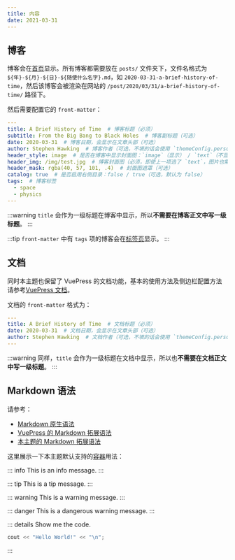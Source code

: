 ```yaml
---
title: 内容
date: 2021-03-31
---
```


## 博客

博客会在[首页](/)显示。所有博客都需要放在 `posts/` 文件夹下，文件名格式为 `${年}-${月}-${日}-${随便什么名字}.md`，如 `2020-03-31-a-brief-history-of-time`，然后该博客会被渲染在网站的 `/post/2020/03/31/a-brief-history-of-time/` 路径下。

然后需要配置它的 `front-matter`：

```yaml
---
title: A Brief History of Time  # 博客标题（必须）
subtitle: From the Big Bang to Black Holes  # 博客副标题（可选）
date: 2020-03-31  # 博客日期，会显示在文章头部（可选）
author: Stephen Hawking  # 博客作者（可选，不填的话会使用 `themeConfig.personalInfo.name`）
header_style: image  # 是否在博客中显示封面图：`image`（显示） / `text`（不显示）（可选，默认为 `text`）
header_img: /img/test.jpg  # 博客封面图（必须，即使上一项选了 `text`，图片也需要在首页显示）
header_mask: rgba(40, 57, 101, .4)  # 封面图遮罩（可选）
catalog: true  # 是否启用右侧目录：false / true（可选，默认为 false）
tags:  # 博客标签
  - space
  - physics
---
```

:::warning
`title` 会作为一级标题在博客中显示，所以**不需要在博客正文中写一级标题**。
:::

:::tip
`front-matter` 中有 `tags` 项的博客会在[标签页](/tags/)显示。
:::


## 文档

同时本主题也保留了 VuePress 的文档功能，基本的使用方法及侧边栏配置方法请参考[VuePress 文档](https://v1.vuepress.vuejs.org/zh/guide/)。

文档的 `front-matter` 格式为：

```yaml
---
title: A Brief History of Time  # 文档标题（必须）
date: 2020-03-31  # 文档日期，会显示在文章头部（可选）
author: Stephen Hawking  # 文档作者（可选，不填的话会使用 `themeConfig.personalInfo.name`）
---
```

:::warning
同样，`title` 会作为一级标题在文档中显示，所以也**不需要在文档正文中写一级标题**。
:::


## Markdown 语法

请参考：

- [Markdown 原生语法](https://www.markdownguide.org/basic-syntax/)
- [VuePress 的 Markdown 拓展语法](https://v1.vuepress.vuejs.org/zh/guide/markdown.html)
- [本主题的 Markdown 拓展语法](/zh/docs/advanced/features/)

这里展示一下本主题默认支持的[容器](https://v1.vuepress.vuejs.org/zh/guide/markdown.html#自定义容器)用法：

::: info
This is an info message.
:::

::: tip
This is a tip message.
:::

::: warning
This is a warning message.
:::

::: danger
This is a dangerous warning message.
:::

::: details Show me the code.
```cpp
cout << "Hello World!" << "\n";
```
:::
